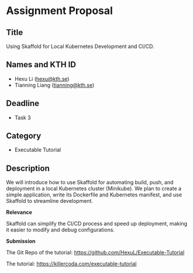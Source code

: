 # Assignment Proposal

## Title

Using Skaffold for Local Kubernetes Development and CI/CD.

## Names and KTH ID

- Hexu Li (hexu@kth.se)
- Tianning Liang (tianning@kth.se)

## Deadline

- Task 3

## Category

- Executable Tutorial

## Description

We will introduce how to use Skaffold for automating build, push, and deployment in a local Kubernetes cluster (Minikube). We plan to create a simple application, write its Dockerfile and Kubernetes manifest, and use Skaffold to streamline development. 

**Relevance**

Skaffold can simplify the CI/CD process and speed up deployment, making it easier to modify and debug configurations.

**Submission**

The Git Repo of the tutorial: https://github.com/HexuL/Executable-Tutorial

The tutorial: https://killercoda.com/executable-tutorial
